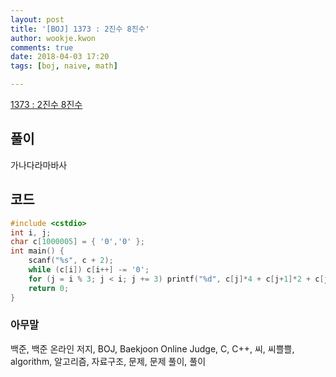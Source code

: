 ```yaml
---
layout: post
title: '[BOJ] 1373 : 2진수 8진수'
author: wookje.kwon
comments: true
date: 2018-04-03 17:20
tags: [boj, naive, math]

---
```


[1373 : 2진수 8진수](https://www.acmicpc.net/problem/1373)

## 풀이

가나다라마바사

## 코드

```cpp
#include <cstdio>
int i, j;
char c[1000005] = { '0','0' };
int main() {
    scanf("%s", c + 2);
    while (c[i]) c[i++] -= '0';
    for (j = i % 3; j < i; j += 3) printf("%d", c[j]*4 + c[j+1]*2 + c[j+2]);
    return 0;
}
```

### 아무말  
백준, 백준 온라인 저지, BOJ, Baekjoon Online Judge, C, C++, 씨, 씨쁠쁠, algorithm, 알고리즘, 자료구조, 문제, 문제 풀이, 풀이
